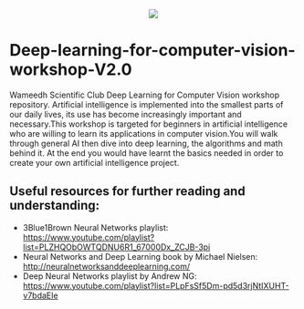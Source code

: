 
<p align="center">
  <img src="https://i.ibb.co/wyKRMdC/Wameedh.png" />
</p>

# Deep-learning-for-computer-vision-workshop-V2.0
Wameedh Scientific Club Deep Learning for Computer Vision workshop repository.
Artificial intelligence is implemented into the smallest parts of our daily lives, its use has become increasingly important and necessary.This workshop is targeted for  beginners in artificial intelligence who are willing to learn its applications in computer vision.You will walk through general AI then dive into deep learning, the algorithms and math behind it. 
At the end you would have  learnt the basics  needed in order to create your own artificial intelligence project.

## Useful resources for further reading and understanding:
- 3Blue1Brown Neural Networks playlist:
https://www.youtube.com/playlist?list=PLZHQObOWTQDNU6R1_67000Dx_ZCJB-3pi
- Neural Networks and Deep Learning book by Michael Nielsen:
http://neuralnetworksanddeeplearning.com/
- Deep Neural Networks playlist by Andrew NG:
https://www.youtube.com/playlist?list=PLpFsSf5Dm-pd5d3rjNtIXUHT-v7bdaEIe

